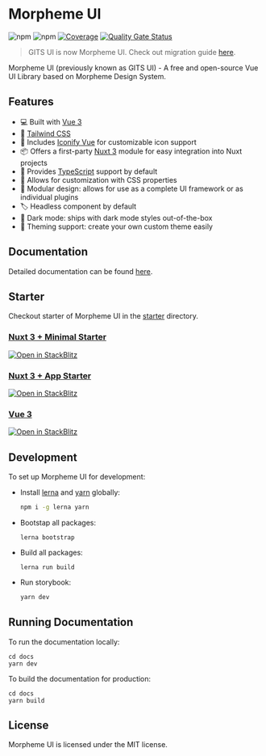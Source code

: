 # Morpheme UI

![npm](https://img.shields.io/npm/v/@morpheme/ui)
![npm](https://img.shields.io/npm/dm/@morpheme/ui)
[![Coverage](https://sonar.gits.id/api/project_badges/measure?project=gits-ui&metric=coverage&token=4eb076c49cd76f7e9ec5834aae3c1eee57160330)](https://sonar.gits.id/dashboard?id=gits-ui)
[![Quality Gate Status](https://sonar.gits.id/api/project_badges/measure?project=gits-ui&metric=alert_status&token=4eb076c49cd76f7e9ec5834aae3c1eee57160330)](https://sonar.gits.id/dashboard?id=gits-ui)

> GITS UI is now Morpheme UI. Check out migration guide [here](https://gitsindonesia.github.io/ui-component/guide/migration.html).

Morpheme UI (previously known as GITS UI) - A free and open-source Vue UI Library based on Morpheme Design System.

## Features

- 💻 Built with [Vue 3](https://vuejs.org/)
- 🎨 [Tailwind CSS](https://tailwindcss.com/)
- 💎 Includes [Iconify Vue](https://icones.js.org/) for customizable icon support
- 📦 Offers a first-party [Nuxt 3](https://nuxt.com/) module for easy integration into Nuxt projects
- 🚀 Provides [TypeScript](https://www.typescriptlang.org/) support by default
- 🎨 Allows for customization with CSS properties
- 🔌 Modular design: allows for use as a complete UI framework or as individual plugins
- 🏷 Headless component by default
- 🎨 Dark mode: ships with dark mode styles out-of-the-box
- 🌈 Theming support: create your own custom theme easily

## Documentation

Detailed documentation can be found [here](https://gitsindonesia.github.io/ui-component/).

## Starter

Checkout starter of Morpheme UI in the [starter](/starter/) directory.

### [Nuxt 3 + Minimal Starter](/starter/nuxt-minimal/)

[![Open in StackBlitz](https://developer.stackblitz.com/img/open_in_stackblitz.svg)](https://stackblitz.com/fork/github/gitsindonesia/ui-component/tree/main/starter/nuxt-minimal)

### [Nuxt 3 + App Starter](https://github.com/gitsindonesia/nuxt-starter)

[![Open in StackBlitz](https://developer.stackblitz.com/img/open_in_stackblitz.svg)](https://stackblitz.com/fork/github/gitsindonesia/nuxt-starter)

### [Vue 3](/starter/vue/)

[![Open in StackBlitz](https://developer.stackblitz.com/img/open_in_stackblitz.svg)](https://stackblitz.com/github/gitsindonesia/ui-component/tree/main/starter/vue)

## Development

To set up Morpheme UI for development:

- Install [lerna](https://lerna.js.org/) and [yarn](https://yarnpkg.com/) globally:
  ```bash
  npm i -g lerna yarn
  ```
- Bootstap all packages:
  ```
  lerna bootstrap
  ```
- Build all packages:
  ```
  lerna run build
  ```
- Run storybook:

  ```bash
  yarn dev
  ```

## Running Documentation

To run the documentation locally:

```
cd docs
yarn dev
```

To build the documentation for production:

```
cd docs
yarn build
```

## License

Morpheme UI is licensed under the MIT license.
